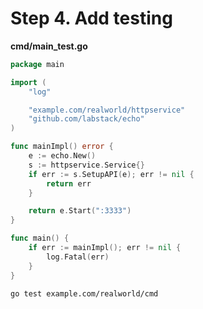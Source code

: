 # Step 4. Add testing

**cmd/main_test.go**

```go
package main

import (
	"log"

	"example.com/realworld/httpservice"
	"github.com/labstack/echo"
)

func mainImpl() error {
	e := echo.New()
	s := httpservice.Service{}
	if err := s.SetupAPI(e); err != nil {
		return err
	}

	return e.Start(":3333")
}

func main() {
	if err := mainImpl(); err != nil {
		log.Fatal(err)
	}
}
```


```shell script
go test example.com/realworld/cmd
```